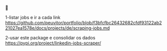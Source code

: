 👀

1-listar jobs e ir a cada link 
https://github.com/peuvitor/portfolio/blob/f3bfcfbc26432682cfdf93122ab221027ea1578e/docs/projects/de/scraping-jobs.md

2-usar este package e consolidar os dados
https://pypi.org/project/linkedin-jobs-scraper/

